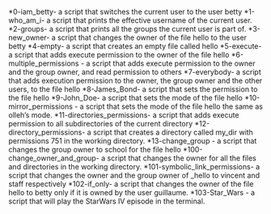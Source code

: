 *0-iam_betty- a script that switches the current user to the user betty
*1-who_am_i- a script that prints the effective username of the current user.
*2-groups- a script that prints all the groups the current user is part of.
*3-new_owner- a script that changes the owner of the file hello to the user betty
*4-empty- a script that creates an empty file called hello
*5-execute- a script that adds execute permission to the owner of the file hello
*6-multiple_permissions - a script that adds execute permission to the owner and the group owner, and read permission to others
*7-everybody- a script that adds execution permission to the owner, the group owner and the other users, to the file hello
*8-James_Bond- a script that sets the permission to the file hello
*9-John_Doe- a script that sets the mode of the file hello
*10-mirror_permissions - a script that sets the mode of the file hello the same as olleh’s mode.
*11-directories_permissions- a script that adds execute permission to all subdirectories of the current directory
*12-directory_permissions- a script that creates a directory called my_dir with permissions 751 in the working directory.
*13-change_group - a script that changes the group owner to school for the file hello
*100-change_owner_and_group- a script that changes the owner for all the files and directories in the working directory.
*101-symbolic_link_permissions- a script that changes the owner and the group owner of _hello to vincent and staff respectively
*102-if_only- a script that changes the owner of the file hello to betty only if it is owned by the user guillaume.
*103-Star_Wars - a script that will play the StarWars IV episode in the terminal.
